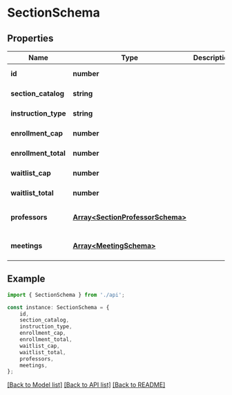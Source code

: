 # SectionSchema


## Properties

Name | Type | Description | Notes
------------ | ------------- | ------------- | -------------
**id** | **number** |  | [default to undefined]
**section_catalog** | **string** |  | [default to undefined]
**instruction_type** | **string** |  | [default to undefined]
**enrollment_cap** | **number** |  | [default to undefined]
**enrollment_total** | **number** |  | [default to undefined]
**waitlist_cap** | **number** |  | [default to undefined]
**waitlist_total** | **number** |  | [default to undefined]
**professors** | [**Array&lt;SectionProfessorSchema&gt;**](SectionProfessorSchema.md) |  | [optional] [default to undefined]
**meetings** | [**Array&lt;MeetingSchema&gt;**](MeetingSchema.md) |  | [optional] [default to undefined]

## Example

```typescript
import { SectionSchema } from './api';

const instance: SectionSchema = {
    id,
    section_catalog,
    instruction_type,
    enrollment_cap,
    enrollment_total,
    waitlist_cap,
    waitlist_total,
    professors,
    meetings,
};
```

[[Back to Model list]](../README.md#documentation-for-models) [[Back to API list]](../README.md#documentation-for-api-endpoints) [[Back to README]](../README.md)
